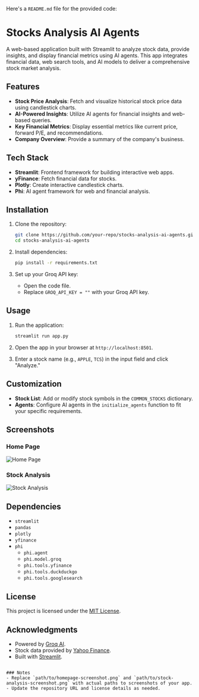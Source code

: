 Here's a `README.md` file for the provided code:


# Stocks Analysis AI Agents

A web-based application built with Streamlit to analyze stock data, provide insights, and display financial metrics using AI agents. This app integrates financial data, web search tools, and AI models to deliver a comprehensive stock market analysis.

## Features

- **Stock Price Analysis**: Fetch and visualize historical stock price data using candlestick charts.
- **AI-Powered Insights**: Utilize AI agents for financial insights and web-based queries.
- **Key Financial Metrics**: Display essential metrics like current price, forward P/E, and recommendations.
- **Company Overview**: Provide a summary of the company's business.

## Tech Stack

- **Streamlit**: Frontend framework for building interactive web apps.
- **yFinance**: Fetch financial data for stocks.
- **Plotly**: Create interactive candlestick charts.
- **Phi**: AI agent framework for web and financial analysis.

## Installation

1. Clone the repository:
   ```bash
   git clone https://github.com/your-repo/stocks-analysis-ai-agents.git
   cd stocks-analysis-ai-agents
   ```

2. Install dependencies:
   ```bash
   pip install -r requirements.txt
   ```

3. Set up your Groq API key:
   - Open the code file.
   - Replace `GROQ_API_KEY = ""` with your Groq API key.

## Usage

1. Run the application:
   ```bash
   streamlit run app.py
   ```

2. Open the app in your browser at `http://localhost:8501`.

3. Enter a stock name (e.g., `APPLE`, `TCS`) in the input field and click "Analyze."

## Customization

- **Stock List**: Add or modify stock symbols in the `COMMON_STOCKS` dictionary.
- **Agents**: Configure AI agents in the `initialize_agents` function to fit your specific requirements.

## Screenshots

### Home Page
![Home Page](path/to/homepage-screenshot.png)

### Stock Analysis
![Stock Analysis](path/to/stock-analysis-screenshot.png)

## Dependencies

- `streamlit`
- `pandas`
- `plotly`
- `yfinance`
- `phi`
  - `phi.agent`
  - `phi.model.groq`
  - `phi.tools.yfinance`
  - `phi.tools.duckduckgo`
  - `phi.tools.googlesearch`

## License

This project is licensed under the [MIT License](LICENSE).

## Acknowledgments

- Powered by [Groq AI](https://www.groq.com/).
- Stock data provided by [Yahoo Finance](https://finance.yahoo.com/).
- Built with [Streamlit](https://streamlit.io/).
```

### Notes
- Replace `path/to/homepage-screenshot.png` and `path/to/stock-analysis-screenshot.png` with actual paths to screenshots of your app.
- Update the repository URL and license details as needed.
